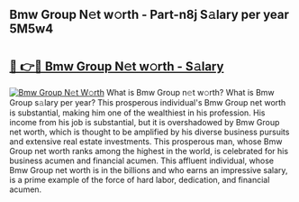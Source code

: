## Bmw Group N𝚎t w𝚘rth - Part-n8j S𝚊lary per year 5M5w4

# <h2><a href="http://gc2bt5z.nevu.top/?p=Bmw+Group">🔗 👉🔴 Bmw Group N𝚎t w𝚘rth - S𝚊lary</a></h2>

[![Bmw Group N𝚎t W𝚘rth](https://i.imgur.com/Oavwk0R.jpeg)](http://gc2bt5z.nevu.top/?p=Bmw+Group)
What is Bmw Group n𝚎t w𝚘rth? What is Bmw Group s𝚊lary per year?
This prosperous individual's Bmw Group net worth is substantial, making him one of the wealthiest in his profession. His income from his job is substantial, but it is overshadowed by Bmw Group net worth, which is thought to be amplified by his diverse business pursuits and extensive real estate investments. This prosperous man, whose Bmw Group net worth ranks among the highest in the world, is celebrated for his business acumen and financial acumen. This affluent individual, whose Bmw Group net worth is in the billions and who earns an impressive salary, is a prime example of the force of hard labor, dedication, and financial acumen.
